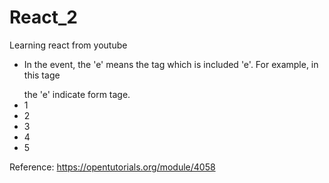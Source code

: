 # React_2
Learning react from youtube

- In the event, the 'e' means the tag which is included 'e'.
For example, in this tage <form onChange = function(e){}></form> the 'e' indicate form tage.
- 1
- 2
- 3
- 4
- 5












Reference: https://opentutorials.org/module/4058

